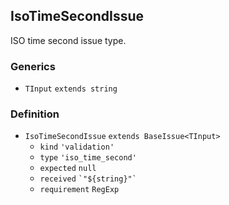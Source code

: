 IsoTimeSecondIssue
------------------

ISO time second issue type.

### Generics

*   `TInput` `extends string`

### Definition

*   `IsoTimeSecondIssue` `extends BaseIssue<TInput>`
    *   `kind` `'validation'`
    *   `type` `'iso_time_second'`
    *   `expected` `null`
    *   `received` `` `"${string}"` ``
    *   `requirement` `RegExp`